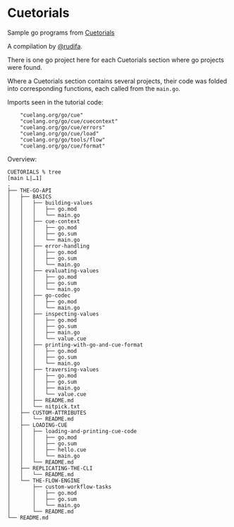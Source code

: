 # Cuetorials

Sample go programs from [Cuetorials](https://cuetorials.com/)

A compilation by [@rudifa](https://github.com/rudifa).

There is one go project here for each Cuetorials section where go projects were found.

Where a Cuetorials section contains several projects, their code was folded into corresponding functions, each called from the `main.go`.

Imports seen in the tutorial code:

```
	"cuelang.org/go/cue"
	"cuelang.org/go/cue/cuecontext"
	"cuelang.org/go/cue/errors"
	"cuelang.org/go/cue/load"
	"cuelang.org/go/tools/flow"
	"cuelang.org/go/cue/format"
```

Overview:

```
CUETORIALS % tree                                                                                                                            [main L|…1]
.
├── THE-GO-API
│   ├── BASICS
│   │   ├── building-values
│   │   │   ├── go.mod
│   │   │   └── main.go
│   │   ├── cue-context
│   │   │   ├── go.mod
│   │   │   ├── go.sum
│   │   │   └── main.go
│   │   ├── error-handling
│   │   │   ├── go.mod
│   │   │   ├── go.sum
│   │   │   └── main.go
│   │   ├── evaluating-values
│   │   │   ├── go.mod
│   │   │   ├── go.sum
│   │   │   └── main.go
│   │   ├── go-codec
│   │   │   ├── go.mod
│   │   │   └── main.go
│   │   ├── inspecting-values
│   │   │   ├── go.mod
│   │   │   ├── go.sum
│   │   │   ├── main.go
│   │   │   └── value.cue
│   │   ├── printing-with-go-and-cue-format
│   │   │   ├── go.mod
│   │   │   ├── go.sum
│   │   │   └── main.go
│   │   ├── traversing-values
│   │   │   ├── go.mod
│   │   │   ├── go.sum
│   │   │   ├── main.go
│   │   │   └── value.cue
│   │   ├── README.md
│   │   └── nitpick.txt
│   ├── CUSTOM-ATTRIBUTES
│   │   └── README.md
│   ├── LOADING-CUE
│   │   ├── loading-and-printing-cue-code
│   │   │   ├── go.mod
│   │   │   ├── go.sum
│   │   │   ├── hello.cue
│   │   │   └── main.go
│   │   └── README.md
│   ├── REPLICATING-THE-CLI
│   │   └── README.md
│   └── THE-FLOW-ENGINE
│       ├── custom-workflow-tasks
│       │   ├── go.mod
│       │   ├── go.sum
│       │   └── main.go
│       └── README.md
└── README.md

```




